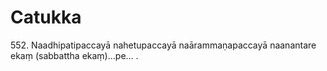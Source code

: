 # Catukka

552\. Naadhipatipaccayā nahetupaccayā naārammaṇapaccayā naanantare ekaṃ (sabbattha ekaṃ)…pe… .
